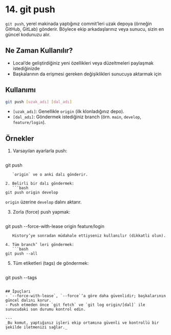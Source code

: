 # 14. git push

`git push`, yerel makinada yaptığınız commit’leri uzak depoya (örneğin GitHub, GitLab) gönderir. Böylece ekip arkadaşlarınız veya sunucu, sizin en güncel kodunuzu alır.

## Ne Zaman Kullanılır?
- Local’de geliştirdiğiniz yeni özellikleri veya düzeltmeleri paylaşmak istediğinizde
- Başkalarının da erişmesi gereken değişiklikleri sunucuya aktarmak için

## Kullanımı
```bash
git push [uzak_adı] [dal_adı]
```
- `[uzak_adı]`: Genellikle `origin` (ilk klonladığınız depo).
- `[dal_adı]`: Göndermek istediğiniz branch (örn. `main`, `develop`, `feature/login`).

## Örnekler
1. Varsayılan ayarlarla push:
   ```bash
git push
```
   `origin` ve o anki dalı gönderir.

2. Belirli bir dalı göndermek:
   ```bash
git push origin develop
```
   `origin` üzerine `develop` dalını aktarır.

3. Zorla (force) push yapmak:
   ```bash
git push --force-with-lease origin feature/login
```
   History’ye sonradan müdahale ettiyseniz kullanılır (dikkatli olun).

4. Tüm branch’ leri göndermek:
   ```bash
git push --all
```

5. Tüm etiketleri (tags) de göndermek:
   ```bash
git push --tags
```

## İpuçları
- `--force-with-lease`, `--force`’a göre daha güvenlidir; başkalarının güncel dalını korur.
- Push etmeden önce `git fetch` ve `git log origin/[dal]` ile sunucudaki son durumu kontrol edin.

---
_Bu komut, yaptığınız işleri ekip ortamına güvenli ve kontrollü bir şekilde iletmenizi sağlar._
